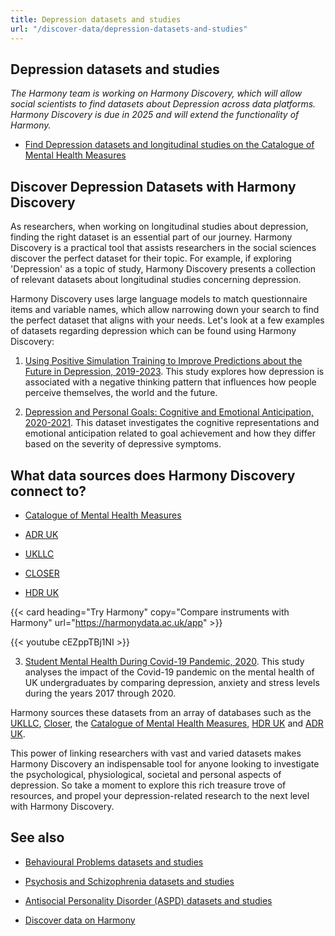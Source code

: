 ```yaml
---
title: Depression datasets and studies
url: "/discover-data/depression-datasets-and-studies"
---
```


## Depression datasets and studies

*The Harmony team is working on Harmony Discovery, which will allow social scientists to find datasets about Depression across data platforms. Harmony Discovery is due in 2025 and will extend the functionality of Harmony.*

* [Find Depression datasets and longitudinal studies on the Catalogue of Mental Health Measures](https://www.cataloguementalhealth.ac.uk/?content=search&query=Topic:depression)

## Discover Depression Datasets with Harmony Discovery

As researchers, when working on longitudinal studies about depression, finding the right dataset is an essential part of our journey. Harmony Discovery is a practical tool that assists researchers in the social sciences discover the perfect dataset for their topic. For example, if exploring 'Depression' as a topic of study, Harmony Discovery presents a collection of relevant datasets about longitudinal studies concerning depression.

Harmony Discovery uses large language models to match questionnaire items and variable names, which allow narrowing down your search to find the perfect dataset that aligns with your needs. Let's look at a few examples of datasets regarding depression which can be found using Harmony Discovery:

1. [Using Positive Simulation Training to Improve Predictions about the Future in Depression, 2019-2023](https://reshare.ukdataservice.ac.uk/857054). This study explores how depression is associated with a negative thinking pattern that influences how people perceive themselves, the world and the future.

2. [Depression and Personal Goals: Cognitive and Emotional Anticipation, 2020-2021](https://reshare.ukdataservice.ac.uk/855844). This dataset investigates the cognitive representations and emotional anticipation related to goal achievement and how they differ based on the severity of depressive symptoms.

## What data sources does Harmony Discovery connect to?

* [Catalogue of Mental Health Measures](https://www.cataloguementalhealth.ac.uk/)

* [ADR UK](https://www.adruk.org/data-access/data-catalogue/)

* [UKLLC](https://explore.ukllc.ac.uk)

* [CLOSER](https://closer.ac.uk/)

* [HDR UK](https://www.healthdatagateway.org/)

{{< card heading="Try Harmony" copy="Compare instruments with Harmony" url="https://harmonydata.ac.uk/app" >}}

{{< youtube cEZppTBj1NI >}}



3. [Student Mental Health During Covid-19 Pandemic, 2020](https://reshare.ukdataservice.ac.uk/854720). This study analyses the impact of the Covid-19 pandemic on the mental health of UK undergraduates by comparing depression, anxiety and stress levels during the years 2017 through 2020.

Harmony sources these datasets from an array of databases such as the [UKLLC](https://explore.ukllc.ac.uk), [Closer](https://www.closer.ac.uk/), the [Catalogue of Mental Health Measures](https://www.cataloguementalhealth.ac.uk/), [HDR UK](https://www.hdruk.ac.uk/) and [ADR UK](https://www.adruk.org/). 

This power of linking researchers with vast and varied datasets makes Harmony Discovery an indispensable tool for anyone looking to investigate the psychological, physiological, societal and personal aspects of depression. So take a moment to explore this rich treasure trove of resources, and propel your depression-related research to the next level with Harmony Discovery.

## See also

* [Behavioural Problems datasets and studies](/discover-data/behavioural-problems-datasets-and-studies)

* [Psychosis and Schizophrenia datasets and studies](/discover-data/psychosis-and-schizophrenia-datasets-and-studies)

* [Antisocial Personality Disorder (ASPD) datasets and studies](/discover-data/antisocial-personality-disorder-(aspd)-datasets-and-studies)

* [Discover data on Harmony](/discover-data/)